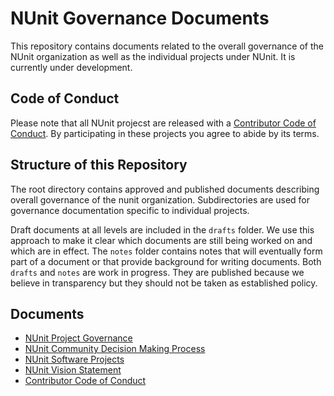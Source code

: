 # NUnit Governance Documents

This repository contains documents related to the overall governance of the NUnit organization as well as the individual projects under NUnit. It is currently under development.

## Code of Conduct

Please note that all NUnit projecst are released with a [Contributor Code of Conduct](CODE_OF_CONDUCT.md). By participating in these projects you agree to abide by its terms.

## Structure of this Repository

The root directory contains approved and published documents describing overall governance of the nunit organization. Subdirectories are used for governance documentation specific to individual projects.

Draft documents at all levels are included in the `drafts` folder. We use this approach to make it clear which documents are still being worked on and which are in effect. The `notes` folder contains notes that will eventually form part of a document or that provide background for writing documents. Both `drafts` and `notes` are work in progress. They are published because we believe in transparency but they should not be taken as established policy.

## Documents

- [NUnit Project Governance](governance.md)
- [NUnit Community Decision Making Process](decisions.md)
- [NUnit Software Projects](projects.md)
- [NUnit Vision Statement](vision.md)
- [Contributor Code of Conduct](CODE_OF_CONDUCT.md)
